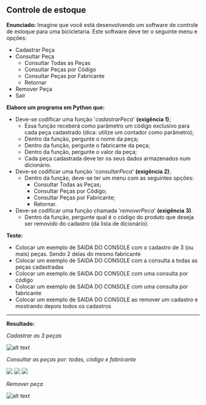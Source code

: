 ## Controle de estoque

**Enunciado:** Imagine que você está desenvolvendo um software de controle de estoque para uma bicicletaria. Este software deve ter o seguinte menu e opções:  

* Cadastrar Peça
* Consultar Peça
    * Consultar Todas as Peças
    * Consultar Peças por Código
    * Consultar Peças por Fabricante
    * Retornar
* Remover Peça 
* Sair 


**Elabore um programa em Python que:**

* Deve-se codificar uma função '*cadastrarPeca*' **(exigência 1)**;
    * Essa função receberá como parâmetro um código exclusivo para cada peça cadastrado (dica: utilize um contador como parâmetro);
    * Dentro da função, pergunte o nome da peça;
    * Dentro da função, pergunte o fabricante da peça; 
    * Dentro da função, pergunte o valor da peça;
    * Cada peça cadastrada deve ter os seus dados armazenados num dicionário.
* Deve-se codificar uma função '*consultarPeca*' **(exigência 2)**; 
    * Dentro da função, deve-se ter um menu com as seguintes opções: 
        * Consultar Todas as Peças;
        * Consultar Peças por Código; 
        * Consultar Peças por Fabricante; 
        * Retornar.
* Deve-se codificar uma função chamada '*removerPeca*' **(exigência 3)**.
    * Dentro da função, pergunte qual é o código do produto que deseja ser removido do cadastro (da lista de dicionário).

**Teste:**

* Colocar um exemplo de SAIDA DO CONSOLE com o cadastro de 3 (ou mais) peças. Sendo 2 delas do mesmo fabricante
* Colocar um exemplo de SAIDA DO CONSOLE com a consulta a todas as peças cadastradas
* Colocar um exemplo de SAIDA DO CONSOLE com uma consulta por código
* Colocar um exemplo de SAIDA DO CONSOLE com uma consulta por fabricante
* Colocar um exemplo de SAIDA DO CONSOLE ao remover um cadastro e mostrando depois todos os cadastros

---

**Resultado:**

*Cadastrar as 3 peças*  

![alt text](image.png)

*Consultar as peças por: todas, código e fabricante*    
<div>
<img src="image-1.png">
<img src="image-1.png">
<img src="image-1.png">
</div>
    
*Remover peça*  

![alt text](image-4.png)
